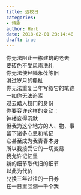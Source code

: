 ```yaml
---  
title: 返校日  
categories:  
- 诗歌  
author: Herb  
date: 2018-02-01 23:14:48  
draft: true
---  
```

你无法阻止一栋建筑的老去  
要砖色不受风雨洗礼  
你无法使经幡永葆陈旧  
滑过岁月的撕扯    
你无法重复当年写叙它的笔迹  
一如你无法追索  
过去踏入校门的身份  
你要容许这样的变动：  
钟楼变得沉默    
但我为这个地方的人、物、事  
留下诸多心思和笔记  
它甚至成为我青春本身  
所以我接受它的一切变易    
我允许记忆里  
新的细节取代旧的细节  
以此为代价  
兑换三年过往的一日券  
在一日里回溯一千个我